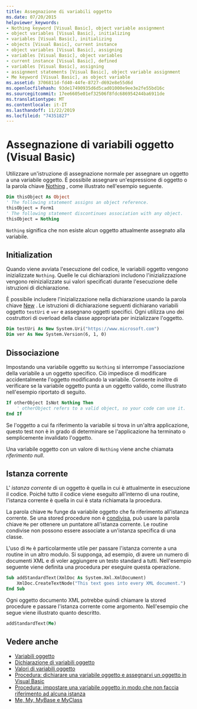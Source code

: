 ```yaml
---
title: Assegnazione di variabili oggetto
ms.date: 07/20/2015
helpviewer_keywords:
- Nothing keyword [Visual Basic], object variable assignment
- object variables [Visual Basic], initializing
- variables [Visual Basic], initializing
- objects [Visual Basic], current instance
- object variables [Visual Basic], assigning
- variables [Visual Basic], object variables
- current instance [Visual Basic], defined
- variables [Visual Basic], assigning
- assignment statements [Visual Basic], object variable assignment
- Me keyword [Visual Basic], as object variable
ms.assetid: 3706811d-fd40-44fe-8727-d692e8e55d6d
ms.openlocfilehash: 93de17490935d6d5cad01000e9ee3e2fe55bd16c
ms.sourcegitcommit: 17ee6605e01ef32506f8fdc686954244ba6911de
ms.translationtype: MT
ms.contentlocale: it-IT
ms.lasthandoff: 11/22/2019
ms.locfileid: "74351827"
---
```

# <a name="object-variable-assignment-visual-basic"></a>Assegnazione di variabili oggetto (Visual Basic)

Utilizzare un'istruzione di assegnazione normale per assegnare un oggetto a una variabile oggetto. È possibile assegnare un'espressione di oggetto o la parola chiave [Nothing](../../../../visual-basic/language-reference/nothing.md) , come illustrato nell'esempio seguente.

```vb
Dim thisObject As Object
' The following statement assigns an object reference.
thisObject = Form1
' The following statement discontinues association with any object.
thisObject = Nothing
```

`Nothing` significa che non esiste alcun oggetto attualmente assegnato alla variabile.

## <a name="initialization"></a>Initialization

Quando viene avviata l'esecuzione del codice, le variabili oggetto vengono inizializzate `Nothing`. Quelle le cui dichiarazioni includono l'inizializzazione vengono reinizializzate sui valori specificati durante l'esecuzione delle istruzioni di dichiarazione.

È possibile includere l'inizializzazione nella dichiarazione usando la parola chiave [New](../../../../visual-basic/language-reference/operators/new-operator.md) . Le istruzioni di dichiarazione seguenti dichiarano variabili oggetto `testUri` e `ver` e assegnano oggetti specifici. Ogni utilizza uno dei costruttori di overload della classe appropriata per inizializzare l'oggetto.

```vb
Dim testUri As New System.Uri("https://www.microsoft.com")
Dim ver As New System.Version(6, 1, 0)
```

## <a name="disassociation"></a>Dissociazione

Impostando una variabile oggetto su `Nothing` si interrompe l'associazione della variabile a un oggetto specifico. Ciò impedisce di modificare accidentalmente l'oggetto modificando la variabile. Consente inoltre di verificare se la variabile oggetto punta a un oggetto valido, come illustrato nell'esempio riportato di seguito.

```vb
If otherObject IsNot Nothing Then
    ' otherObject refers to a valid object, so your code can use it.
End If
```

Se l'oggetto a cui fa riferimento la variabile si trova in un'altra applicazione, questo test non è in grado di determinare se l'applicazione ha terminato o semplicemente invalidato l'oggetto.

Una variabile oggetto con un valore di `Nothing` viene anche chiamata *riferimento null*.

## <a name="current-instance"></a>Istanza corrente

L' *istanza corrente* di un oggetto è quella in cui è attualmente in esecuzione il codice. Poiché tutto il codice viene eseguito all'interno di una routine, l'istanza corrente è quella in cui è stata richiamata la procedura.

La parola chiave `Me` funge da variabile oggetto che fa riferimento all'istanza corrente. Se una stored procedure non è [condivisa](../../../../visual-basic/language-reference/modifiers/shared.md), può usare la parola chiave `Me` per ottenere un puntatore all'istanza corrente. Le routine condivise non possono essere associate a un'istanza specifica di una classe.

L'uso di `Me` è particolarmente utile per passare l'istanza corrente a una routine in un altro modulo. Si supponga, ad esempio, di avere un numero di documenti XML e di voler aggiungere un testo standard a tutti. Nell'esempio seguente viene definita una procedura per eseguire questa operazione.

```vb
Sub addStandardText(XmlDoc As System.Xml.XmlDocument)
    XmlDoc.CreateTextNode("This text goes into every XML document.")
End Sub
```

Ogni oggetto documento XML potrebbe quindi chiamare la stored procedure e passare l'istanza corrente come argomento. Nell'esempio che segue viene illustrato quanto descritto.

```vb
addStandardText(Me)
```

## <a name="see-also"></a>Vedere anche

- [Variabili oggetto](../../../../visual-basic/programming-guide/language-features/variables/object-variables.md)
- [Dichiarazione di variabili oggetto](../../../../visual-basic/programming-guide/language-features/variables/object-variable-declaration.md)
- [Valori di variabili oggetto](../../../../visual-basic/programming-guide/language-features/variables/object-variable-values.md)
- [Procedura: dichiarare una variabile oggetto e assegnarvi un oggetto in Visual Basic](../../../../visual-basic/programming-guide/language-features/variables/how-to-declare-an-object-variable-and-assign-an-object-to-it.md)
- [Procedura: impostare una variabile oggetto in modo che non faccia riferimento ad alcuna istanza](../../../../visual-basic/programming-guide/language-features/variables/how-to-make-an-object-variable-not-refer-to-any-instance.md)
- [Me, My, MyBase e MyClass](../../../../visual-basic/programming-guide/program-structure/me-my-mybase-and-myclass.md)
